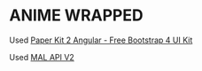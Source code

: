 # ANIME WRAPPED

Used [Paper Kit 2 Angular - Free Bootstrap 4 UI Kit](https://demos.creative-tim.com/paper-kit-2-angular/)

Used [MAL API V2](https://myanimelist.net/apiconfig/references/api/v2)
